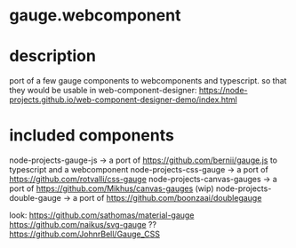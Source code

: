 # gauge.webcomponent

# description
port of a few gauge components to webcomponents and typescript.
so that they would be usable in web-component-designer: https://node-projects.github.io/web-component-designer-demo/index.html

# included components

node-projects-gauge-js -> a port of https://github.com/bernii/gauge.js to typescript and a webcomponent
node-projects-css-gauge -> a port of https://github.com/rotvalli/css-gauge
node-projects-canvas-gauges -> a port of https://github.com/Mikhus/canvas-gauges (wip)
node-projects-double-gauge  -> a port of https://github.com/boonzaai/doublegauge


look:
https://github.com/sathomas/material-gauge
https://github.com/naikus/svg-gauge ??
https://github.com/JohnrBell/Gauge_CSS